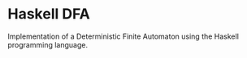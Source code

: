 # Haskell DFA
Implementation of a Deterministic Finite Automaton using the Haskell programming language.
